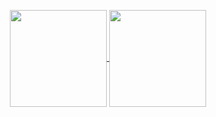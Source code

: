 <!--
[![Github activity graph](https://activity-graph.herokuapp.com/graph?username=danylo-boiko&theme=react-dark&hide_border=true&color=BDDFFF&line=6E93B5&point=BDDFFF)](https://github.com/danylo-boiko?tab=repositories)
<br/>-->
<p align="center">
  <a href="https://github.com/danylo-boiko?tab=repositories">
    <img
      align="center"
      height="155"
      src="https://github-readme-stats.vercel.app/api/top-langs/?username=danylo-boiko&layout=compact&langs_count=6&theme=prussian&hide_border=true"
    />
  </a>
  <a href="https://github.com/danylo-boiko?tab=repositories">
    <img
      align="center"
      height="155"
      src="https://github-readme-stats.vercel.app/api?username=danylo-boiko&count_private=true&show_icons=true&custom_title=Github%20Status&hide=issues&theme=prussian&hide_border=true"
    />
  </a>
</p>
